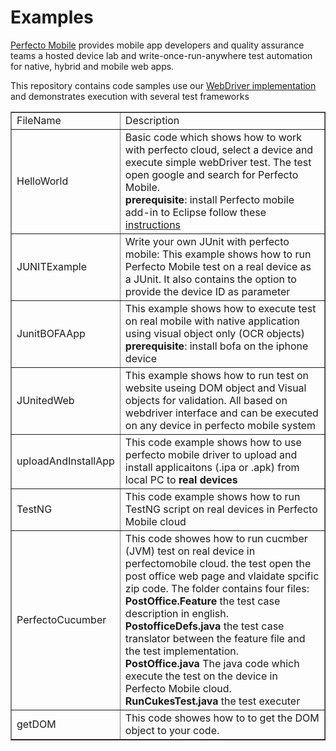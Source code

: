 Examples
========

<a href="http://www.perfectomobile.com/">Perfecto Mobile</a> provides mobile app developers and quality assurance teams a hosted device lab and write-once-run-anywhere test automation for native, hybrid and mobile web apps. 

This repository contains code samples use our <a href="http://help.perfectomobile.com/article/AA-02326/">WebDriver implementation</a> and demonstrates execution with several test frameworks

<table border="1">
<tr>
<td>FileName</td>
<td>Description</td>
</tr>
<tr>
<td>HelloWorld</td>
<td>
Basic code which shows how to work with perfecto cloud, select a device and execute simple webDriver test.
The test open google and search for Perfecto Mobile.
    <br><b>prerequisite</b>: install Perfecto mobile add-in to Eclipse follow these <a href="http://help.perfectomobile.com/article/AA-02275/259/Guides-Documentation/Selenium/MobileCloud-WebDriver-MobileCloud-for-Eclipse-December-2013.html/">instructions</a>
 
</td>
</tr>
<tr>
<td>JUNITExample</td>
<td>
    Write your own JUnit with perfecto mobile:
    This example shows how to run Perfecto Mobile test on a real device as a JUnit.
    It also contains the option to provide the device ID as parameter
</td>
</tr>
<tr>
<td>JunitBOFAApp</td>
<td>
    This example shows how to execute test on real mobile with native application using visual object only (OCR objects)
    <br><b>prerequisite</b>: install bofa on the iphone device
</td>
</tr>
<tr>
<td>JUnitedWeb</td>
<td>
    This example shows how to run test on website useing DOM object and Visual objects for validation.
    All based on webdriver interface and can be executed on any device in perfecto mobile system 
</td>
</tr>
<tr>
<td>uploadAndInstallApp</td>
<td>
    This code example shows how to use perfecto mobile driver to upload and install applicaitons (.ipa or .apk) from local PC to <b>real devices</b> 
</td>
</tr>
<tr>
<td>TestNG</td>
<td>
    This code example shows how to run TestNG script on real devices in Perfecto Mobile cloud
</tr>
<tr>
<td>PerfectoCucumber</td>
<td>
    This code showes how to run cucmber (JVM) test on real device in perfectomobile cloud.
    the test open the post office web page and vlaidate spcific zip code.
    The folder contains four files:<br>
    <b>PostOffice.Feature</b> the test case description in english. <br>
    <b>PostofficeDefs.java</b> the test case translator between the feature file and the test implementation. <br>
    <b>PostOffice.java</b> The java code which execute the test on the device in Perfecto Mobile cloud. <br>
    <b>RunCukesTest.java</b> the test executer  
</tr>
 <tr>
<td>getDOM</td>
<td>
    This code showes how to to get the DOM object to your code.
</tr>
</table>
